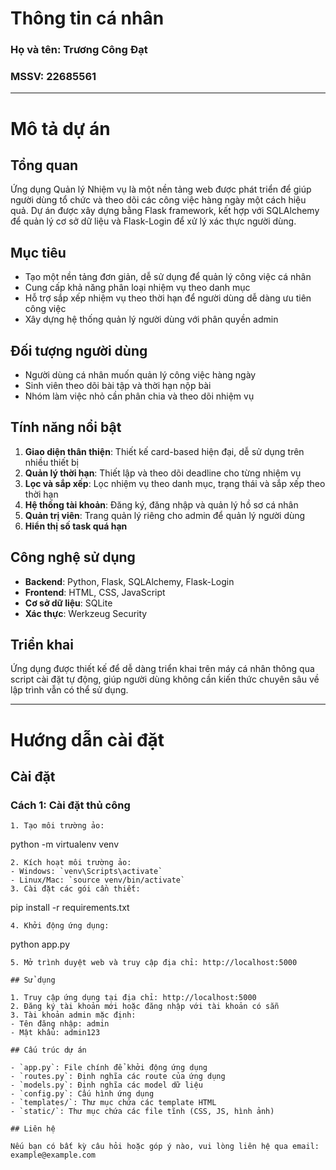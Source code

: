 # Thông tin cá nhân

### Họ và tên: Trương Công Đạt

### MSSV: 22685561

---

# Mô tả dự án

## Tổng quan

Ứng dụng Quản lý Nhiệm vụ là một nền tảng web được phát triển để giúp người dùng tổ chức và theo dõi các công việc hàng ngày một cách hiệu quả. Dự án được xây dựng bằng Flask framework, kết hợp với SQLAlchemy để quản lý cơ sở dữ liệu và Flask-Login để xử lý xác thực người dùng.

## Mục tiêu

- Tạo một nền tảng đơn giản, dễ sử dụng để quản lý công việc cá nhân
- Cung cấp khả năng phân loại nhiệm vụ theo danh mục
- Hỗ trợ sắp xếp nhiệm vụ theo thời hạn để người dùng dễ dàng ưu tiên công việc
- Xây dựng hệ thống quản lý người dùng với phân quyền admin

## Đối tượng người dùng

- Người dùng cá nhân muốn quản lý công việc hàng ngày
- Sinh viên theo dõi bài tập và thời hạn nộp bài
- Nhóm làm việc nhỏ cần phân chia và theo dõi nhiệm vụ

## Tính năng nổi bật

1. **Giao diện thân thiện**: Thiết kế card-based hiện đại, dễ sử dụng trên nhiều thiết bị
3. **Quản lý thời hạn**: Thiết lập và theo dõi deadline cho từng nhiệm vụ
4. **Lọc và sắp xếp**: Lọc nhiệm vụ theo danh mục, trạng thái và sắp xếp theo thời hạn
5. **Hệ thống tài khoản**: Đăng ký, đăng nhập và quản lý hồ sơ cá nhân
6. **Quản trị viên**: Trang quản lý riêng cho admin để quản lý người dùng
7. **Hiển thị số task quá hạn**

## Công nghệ sử dụng

- **Backend**: Python, Flask, SQLAlchemy, Flask-Login
- **Frontend**: HTML, CSS, JavaScript
- **Cơ sở dữ liệu**: SQLite
- **Xác thực**: Werkzeug Security

## Triển khai

Ứng dụng được thiết kế để dễ dàng triển khai trên máy cá nhân thông qua script cài đặt tự động, giúp người dùng không cần kiến thức chuyên sâu về lập trình vẫn có thể sử dụng.

---

# Hướng dẫn cài đặt


## Cài đặt

### Cách 1: Cài đặt thủ công
   ```
1. Tạo môi trường ảo:
   ```
   python -m virtualenv venv
   ```
2. Kích hoạt môi trường ảo:
   - Windows: `venv\Scripts\activate`
   - Linux/Mac: `source venv/bin/activate`
3. Cài đặt các gói cần thiết:
   ```
   pip install -r requirements.txt
   ```
4. Khởi động ứng dụng:
   ```
   python app.py
   ```
5. Mở trình duyệt web và truy cập địa chỉ: http://localhost:5000

## Sử dụng

1. Truy cập ứng dụng tại địa chỉ: http://localhost:5000
2. Đăng ký tài khoản mới hoặc đăng nhập với tài khoản có sẵn
3. Tài khoản admin mặc định:
   - Tên đăng nhập: admin
   - Mật khẩu: admin123

## Cấu trúc dự án

- `app.py`: File chính để khởi động ứng dụng
- `routes.py`: Định nghĩa các route của ứng dụng
- `models.py`: Định nghĩa các model dữ liệu
- `config.py`: Cấu hình ứng dụng
- `templates/`: Thư mục chứa các template HTML
- `static/`: Thư mục chứa các file tĩnh (CSS, JS, hình ảnh)

## Liên hệ

Nếu bạn có bất kỳ câu hỏi hoặc góp ý nào, vui lòng liên hệ qua email: example@example.com
